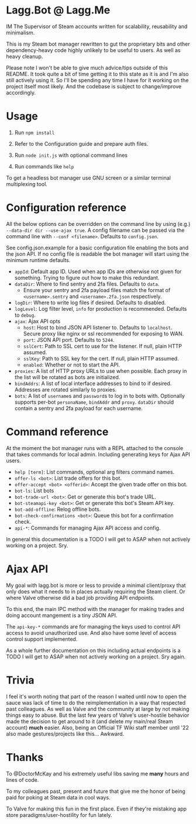 # Lagg.Bot @ Lagg.Me

IM The Supervisor of Steam accounts written for scalability, reusability and minimalism.

This is my Steam bot manager rewritten to gut the proprietary bits and other
dependency-heavy code highly unlikely to be useful to users. As well as heavy
cleanup.

Please note I won't be able to give much advice/tips outside of this README. It
took quite a bit of time getting it to this state as it is and I'm also still
actively using it. So I'll be spending any time I have for it working on the
project itself most likely. And the codebase is subject to change/improve accordingly.

# Usage

1. Run `npm install`

2. Refer to the Configuration guide and prepare auth files.

3. Run `node init.js` with optional command lines

4. Run commands like `help`

To get a headless bot manager use GNU screen or a similar terminal multiplexing tool.

# Configuration reference

All the below options can be overridden on the command line by using (e.g.) `--data-dir dir --use-ajax true`.
A config filename can be passed via the command line with `--conf <filename>`. Defaults to `config.json`.

See config.json.example for a basic configuration file enabling the bots and the json API.
If no config file is readable the bot manager will start using the minimum runtime defaults.

* `appId`: Default app ID. Used when app IDs are otherwise not given for something. Trying to figure out how to make this redundant.
* `dataDir`: Where to find sentry and 2fa files. Defaults to `data`.
  * Ensure your sentry and 2fa payload files match the format of `<username>.sentry` and `<username>.2fa.json` respectively.
* `logDir`: Where to write log files if desired. Defaults to disabled.
* `logLevel`: Log filter level, `info` for production is recommended. Defaults to `debug`.
* `ajax`: Ajax API opts
  * `host`: Host to bind JSON API listener to. Defaults to `localhost`. Secure proxy like nginx or ssl recommended for exposing to WAN.
  * `port`: JSON API port. Defaults to `5244`.
  * `sslCert`: Path to SSL cert to use for the listener. If null, plain HTTP assumed.
  * `sslKey`: Path to SSL key for the cert. If null, plain HTTP assumed.
  * `enabled`: Whether or not to start the API.
* `proxies`: A list of HTTP proxy URLs to use when possible. Each proxy in the list will be rotated as bots are initialized.
* `bindAddrs`: A list of local interface addresses to bind to if desired. Addresses are rotated similarly to proxies.
* `bots`: A list of `username`s and `password`s to log in to bots with. Optionally supports per-bot `personaName`, `bindAddr` and `proxy`. `dataDir` should contain a sentry and 2fa payload for each username.

# Command reference

At the moment the bot manager runs with a REPL attached to the console that
takes commands for local admin. Including generating keys for Ajax API users.

* `help [term]`: List commands, optional arg filters command names.
* `offer-ls <bot>`: List trade offers for this bot.
* `offer-accept <bot> <offerid>`: Accept the given trade offer on this bot.
* `bot-ls`: List bots
* `bot-trade-url <bot>`: Get or generate this bot's trade URL.
* `bot-steamapi-key <bot>`: Get or generate this bot's Steam API key.
* `bot-add-offline`: Relog offline bots.
* `bot-check-confirmations <bot>`: Queue this bot for a confirmation check.
* `api-*`: Commands for managing Ajax API access and config.

In general this documentation is a TODO I will get to ASAP when not actively working on a project. Sry.

# Ajax API

My goal with lagg.bot is more or less to provide a minimal client/proxy that
only does what it needs to in places actually requiring the Steam client. Or
where Valve otherwise did a bad job providing API endpoints.

To this end, the main IPC method with the manager for making trades and doing
account mangement is a tiny JSON API.

The `api-key-*` commands are for managing the keys used to control API access
to avoid unauthorized use. And also have some level of access control support
implemented.

As a whole further documentation on this including actual endpoints is a TODO I
will get to ASAP when not actively working on a project. Sry again.

# Trivia

I feel it's worth noting that part of the reason I waited until now to open the
sauce was lack of time to do the reimplementation in a way that respected past
colleagues. As well as Valve and the community at large by not making things
easy to abuse. But the last few years of Valve's user-hostile behavior made the
decision to get around to it (and delete my main/real Steam account) **much**
easier. Also, being an Official TF Wiki staff member until '22 also made
gestures/projects like this... Awkward.

# Thanks

To @DoctorMcKay and his extremely useful libs saving me **many** hours and lines of code.

To my colleagues past, present and future that give me the honor of being paid for poking at Steam data in cool ways.

To Valve for making this fun in the first place. Even if they're mistaking app store paradigms/user-hostility for fun lately.
